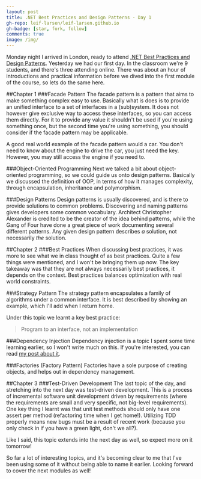 ```yaml
---
layout: post
title: .NET Best Practices and Design Patterns - Day 1
gh-repo: leif-larsen/leif-larsen.github.io
gh-badge: [star, fork, follow]
comments: true
image: /img/
---
```

    
Monday night I arrived in London, ready to attend [.NET Best Practices and Design Patterns](http://blog.leiflarsen.org/heading-to-london-to-attend-a-course/). Yesterday we had our first day. In the classroom we're 9 students, and there's three attending online. There was about an hour of introductions and practical information before we dived into the first module of the course, so lets do the same here.

##Chapter 1
###Facade Pattern
The facade pattern is a pattern that aims to make something complex easy to use. Basically what is does is to provide an unified interface to a set of interfaces in a (sub)system. It does not however give exclusive way to access these interfaces, so you can access them directly. For it to provide any value it shouldn't be used if you're using something once, but the second time you're using something, you should consider if the facade pattern may be applicable.

A good real world example of the facade pattern would a car. You don't need to know about the engine to drive the car, you just need the key. However, you may still access the engine if you need to. 

###Object-Oriented Programming
Next we talked a bit about object-oriented programming, so we could guide us onto design patterns. Basically we discussed the definition of OOP, in terms of how it manages complexity, through encapsulation, inheritance and polymorphism.

###Design Patterns
Design patterns is usually discovered, and is there to provide solutions to common problems. Discovering and naming patterns gives developers some common vocabulary. Architect Christopher Alexander is credited to be the creator of the idea behind patterns, while the Gang of Four have done a great piece of work documenting several different patterns. Any given design pattern describes *a* solution, not necessarily *the* solution. 

##Chapter 2
###Best Practices
When discussing best practices, it was more to see what we in class thought of as best practices. Quite a few things were mentioned, and I won't be bringing them up now. The key takeaway was that they are not always necessarily best practices, it depends on the context. Best practices balances optimization with real world constraints.

###Strategy Pattern
The strategy pattern encapsulates a family of algorithms under a common interface. It is best described by showing an example, which I'll add when I return home.

Under this topic we learnt a key best practice:
>Program to an interface, not an implementation

###Dependency Injection
Dependency injection is a topic I spent some time learning earlier, so I won't write much on this. If you're interested, you can read [my post about it](http://blog.leiflarsen.org/ioc-and-dependency-injection/).

###Factories (Factory Pattern)
Factories have a sole purpose of creating objects, and helps out in dependency management. 

##Chapter 3
###Test-Driven Development
The last topic of the day, and stretching into the next day was test-driven development. This is a process of incremental software unit development driven by requirements (where the requirements are small and very specific, not big-level requirements). One key thing I learnt was that unit test methods should only have one assert per method (refactoring time when I get home!). Utilizing TDD properly means new bugs must be a result of recent work (because you only check in if you have a green light, don't we all?).

Like I said, this topic extends into the next day as well, so expect more on it tomorrow!

So far a lot of interesting topics, and it's becoming clear to me that I've been using some of it without being able to name it earlier. Looking forward to cover the next modules as well!